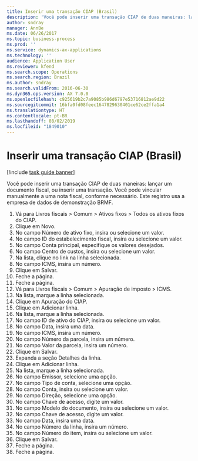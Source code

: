 ```yaml
---
title: Inserir uma transação CIAP (Brasil)
description: 'Você pode inserir uma transação CIAP de duas maneiras: lançando uma nota fiscal ou inserindo uma transação.'
author: sndray
manager: AnnBe
ms.date: 06/26/2017
ms.topic: business-process
ms.prod: ''
ms.service: dynamics-ax-applications
ms.technology: ''
audience: Application User
ms.reviewer: kfend
ms.search.scope: Operations
ms.search.region: Brazil
ms.author: sndray
ms.search.validFrom: 2016-06-30
ms.dyn365.ops.version: AX 7.0.0
ms.openlocfilehash: c925619b2c7a9085b986d6797e53716812ae9d22
ms.sourcegitcommit: 16bfa0fd08feec1647829630401ce62ce2ffa1a4
ms.translationtype: HT
ms.contentlocale: pt-BR
ms.lasthandoff: 08/02/2019
ms.locfileid: "1849010"
---
```

# <a name="enter-a-ciap-transaction-brazil"></a>Inserir uma transação CIAP (Brasil)

[!include [task guide banner](../../includes/task-guide-banner.md)]

Você pode inserir uma transação CIAP de duas maneiras: lançar um documento fiscal, ou inserir uma transação. Você pode vincular manualmente a uma nota fiscal, conforme necessário. Este registro usa a empresa de dados de demonstração BRMF.

1. Vá para Livros fiscais > Comum > Ativos fixos > Todos os ativos fixos do CIAP.
2. Clique em Novo.
3. No campo Número de ativo fixo, insira ou selecione um valor.
4. No campo ID do estabelecimento fiscal, insira ou selecione um valor.
5. No campo Conta principal, especifique os valores desejados.
6. No campo Centro de custos, insira ou selecione um valor.
7. Na lista, clique no link na linha selecionada.
8. No campo ICMS, insira um número.
9. Clique em Salvar.
10. Feche a página.
11. Feche a página.
12. Vá para Livros fiscais > Comum > Apuração de imposto > ICMS.
13. Na lista, marque a linha selecionada.
14. Clique em Apuração do CIAP.
15. Clique em Adicionar linha.
16. Na lista, marque a linha selecionada.
17. No campo ID de ativo do CIAP, insira ou selecione um valor.
18. No campo Data, insira uma data.
19. No campo ICMS, insira um número.
20. No campo Número da parcela, insira um número.
21. No campo Valor da parcela, insira um número.
22. Clique em Salvar.
23. Expanda a seção Detalhes da linha.
24. Clique em Adicionar linha.
25. Na lista, marque a linha selecionada.
26. No campo Emissor, selecione uma opção.
27. No campo Tipo de conta, selecione uma opção.
28. No campo Conta, insira ou selecione um valor.
29. No campo Direção, selecione uma opção.
30. No campo Chave de acesso, digite um valor.
31. No campo Modelo do documento, insira ou selecione um valor.
32. No campo Chave de acesso, digite um valor.
33. No campo Data, insira uma data.
34. No campo Número da linha, insira um número.
35. No campo Número do item, insira ou selecione um valor.
36. Clique em Salvar.
37. Feche a página.
38. Feche a página.

